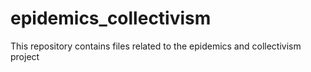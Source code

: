 # epidemics_collectivism
This repository contains files related to the epidemics and collectivism project 
